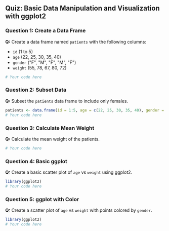 ## Quiz: Basic Data Manipulation and Visualization with ggplot2

### Question 1: Create a Data Frame
**Q:** Create a data frame named `patients` with the following columns:
- `id` (1 to 5)
- `age` (22, 25, 30, 35, 40)
- `gender` ("F", "M", "F", "M", "F")
- `weight` (55, 78, 67, 80, 72)

```r
# Your code here
```

### Question 2: Subset Data
**Q:** Subset the `patients` data frame to include only females.

```r
patients <- data.frame(id = 1:5, age = c(22, 25, 30, 35, 40), gender = c("F", "M", "F", "M", "F"), weight = c(55, 78, 67, 80, 72))
# Your code here
```

### Question 3: Calculate Mean Weight
**Q:** Calculate the mean weight of the patients.

```r
# Your code here
```

### Question 4: Basic ggplot
**Q:** Create a basic scatter plot of `age` vs `weight` using ggplot2.

```r
library(ggplot2)
# Your code here
```

### Question 5: ggplot with Color
**Q:** Create a scatter plot of `age` vs `weight` with points colored by `gender`.

```r
library(ggplot2)
# Your code here
```

